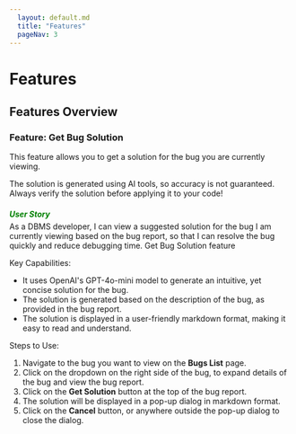 ```yaml
---
  layout: default.md
  title: "Features"
  pageNav: 3
---
```


# Features

## Features Overview

### Feature: Get Bug Solution

This feature allows you to get a solution for the bug you are currently viewing.

<box type="warning" seamless>
The solution is generated using AI tools, so accuracy is not guaranteed. Always verify the solution before applying it to your code!
</box>

<box type="info">
<h5 style="color:green; margin-bottom: 5px;">User Story</h5>
As a DBMS developer, I can view a suggested solution for the bug I am currently viewing based on the bug report, so that I can resolve the bug quickly and reduce debugging time.
</box>

<pic src="../images/bug_solution.png" style="margin-bottom: 20px;">
Get Bug Solution feature
</pic>

Key Capabilities:
* It uses OpenAI's GPT-4o-mini model to generate an intuitive, yet concise solution for the bug.
* The solution is generated based on the description of the bug, as provided in the bug report.
* The solution is displayed in a user-friendly markdown format, making it easy to read and understand.

Steps to Use:
1. Navigate to the bug you want to view on the **Bugs List** page.
2. Click on the dropdown on the right side of the bug, to expand details of the bug and view the bug report.
3. Click on the **Get Solution** button at the top of the bug report.
4. The solution will be displayed in a pop-up dialog in markdown format.
5. Click on the **Cancel** button, or anywhere outside the pop-up dialog to close the dialog.
